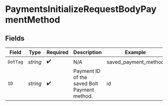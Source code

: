 # PaymentsInitializeRequestBodyPaymentMethod


## Fields

| Field                                        | Type                                         | Required                                     | Description                                  | Example                                      |
| -------------------------------------------- | -------------------------------------------- | -------------------------------------------- | -------------------------------------------- | -------------------------------------------- |
| `DotTag`                                     | *string*                                     | :heavy_check_mark:                           | N/A                                          | saved_payment_method                         |
| `ID`                                         | *string*                                     | :heavy_check_mark:                           | Payment ID of the saved Bolt Payment method. | id                                           |